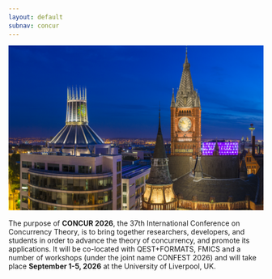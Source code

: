 ```yaml
---
layout: default
subnav: concur
---
```


<img src="/assets/images/liv.png" width="1000">

The purpose of **CONCUR 2026**, the 37th International Conference on Concurrency Theory, is to bring together researchers, developers, and students in order to advance the theory of concurrency, and promote its applications. It will be co-located with QEST+FORMATS, FMICS and a number of workshops (under the joint name CONFEST 2026) and will take place **September 1-5, 2026** at the University of Liverpool, UK.

<html>
 <head>
    <style>
    {
        box-sizing: border-box;
    }
    /* Set additional styling options for the columns*/
    .column {
    width: 50%;
    }

    .row:after {
    content: "";
    display: table;
    clear: both;
    }
    </style>
 </head>
 <body>
    <div class="row">
        <div class="column">
            <p><b>&emsp;News:</b></p>
            <p>&emsp;TBA</p>
        </div>   
        <div class="column">
            <p><b>Important Dates:</b></p>
            <p><b>Conference</b>&emsp;&emsp;1 – 5 September, 2026</p>
        </div>
    </div>
 </body>
</html>
